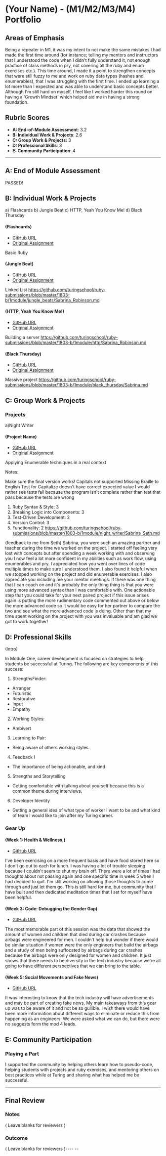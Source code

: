 # (Your Name) - (M1/M2/M3/M4) Portfolio

## Areas of Emphasis

Being a repeater in M1, it was my intent to not make the same mistakes I had made the first time around (for instance; telling my mentors and instructors that I understood the code when I didn't fully understand it, not enough practice of class methods in pry, not covering all the ruby and enum exercises etc.). This time around, I made it a point to strengthen concepts that were still fuzzy to me and work on ruby data types (hashes and enumerables), that I was struggling with the first time. I ended up learning a lot more than I expected and was able to understand basic concepts better. Although I'm still hard on myself, I feel like I worked harder this round on having a 'Growth Mindset' which helped aid me in having a strong foundation.

## Rubric Scores

* **A: End-of-Module Assessment**: 3.2
* **B: Individual Work & Projects**: 2.6
* **C: Group Work & Projects**: 3
* **D: Professional Skills**: 3
* **E: Community Participation**: 4

-----------------------

## A: End of Module Assessment

PASSED!


## B: Individual Work & Projects

a) Flashcards
b) Jungle Beat
c) HTTP, Yeah You Know Me!
d) Black Thursday

#### (Flashcards)

* [GitHub URL](hhttps://github.com/shebesabrina/credit_check-1)
* [Original Assignment](hhttp://backend.turing.io/module1/projects/credit_check)

Basic Ruby

#### (Jungle Beat)

* [GitHub URL](https://github.com/shebesabrina/jungle_beat)
* [Original Assignment](http://backend.turing.io/module1/projects/jungle_beat)

Linked List
https://github.com/turingschool/ruby-submissions/blob/master/1803-b/1module/jungle_beats/Sabrina_Robinson.md

#### (HTTP, Yeah You Know Me!)

* [GitHub URL](https://github.com/shebesabrina/HTTP-Yeah-You-Know-Me)
* [Original Assignment](http://backend.turing.io/module1/projects/http_yeah_you_know_me)

Building a server
https://github.com/turingschool/ruby-submissions/blob/master/1803-b/1module/http/Sabrina_Robinson.md

#### (Black Thursday)

* [GitHub URL](https://github.com/shebesabrina/black_thursday)
* [Original Assignment](http://backend.turing.io/module1/projects/black_thursday)

Massive project
https://github.com/turingschool/ruby-submissions/blob/master/1803-b/1module/black_thursday/Sabrina.md

## C: Group Work & Projects

### Projects

a)Night Writer

#### (Project Name)

* [GitHub URL](https://github.com/shebesabrina/night_writer)
* [Original Assignment](http://backend.turing.io/module1/projects/night_writer)

Applying Enumerable techniques in a real context

Notes:

Make sure the final version works!
Capitals not supported
Missing Braille to English
Test for Capitalize doesn't have correct expected value
I would rather see tests fail because the program isn't complete rather than test that pass because the tests are wrong

1. Ruby Syntax & Style: 3
2. Breaking Logic into Components: 3
3. Test-Driven Development: 2
4. Version Control: 3
5. Functionality: 2
https://github.com/turingschool/ruby-submissions/blob/master/1803-b/1module/night_writer/Sabrina_Seth.md



(feedback to me from Seth)
Sabrina, you were such an amazing partner and teacher during the time we worked on the project.  I started off feeling very lost with concepts but after spending a week working with and observing you I now feel a lot more confident in my abilities such as work flow, using enumerables and  pry.  I appreciated how you went over lines of code multiple times to make sure I understood them.  I also found it helpful when we stopped working on the project and did enumerable exercises.  I also appreciate you including me your mentor meetings.  If there was one thing that I can coach on and it's probably the only thing thing is that you were using more advanced syntax than I was comfortable with. One actionable step that you could take for your next paired project if this issue arises again is putting the more rudimentary code commented out above or below the more advanced code so it would be easy for her partner to compare the two and see what the more advanced code is doing.  Other than that my time spent working on the project with you was invaluable and am glad we got to work together!

## D: Professional Skills
(Intro)

In Module One, career development is focused on strategies to help students be successful at Turing. The following are key components of this success:

1.  StrengthsFinder:
  - Arranger
  - Futuristic
  - Restorative
  - Input
  - Empathy

  2. Working Styles:
  - Ambivert

  3. Learning to Pair:
  - Being aware of others working styles.

  4. Feedback I
  - The importance of being actionable, and kind

  5. Strengths and Storytelling
  - Getting comfortable with talking about yourself because this is a common theme during interviews.

  6. Developer Identity
  - Getting a general idea of what type of worker I want to be and what kind of team I would like to join after my Turing career.

### Gear Up
#### (Week 1: Health & Wellness,)

* [GitHub URL](https://github.com/turingschool/gear-up/blob/master/Mod1_Week1_mental_health_101.md)

I've been exercising on a more frequent basis and have food stored here so I don't go out to each for lunch. I was having a lot of trouble sleeping because I couldn't seem to shut my brain off. There were a lot of times I had thoughts about not passing again and one specific time in week 5 when I had decided to quit. I'm still working on allowing those thoughts to come through and just let them go. This is still hard for me, but community that I have built and then dedicated meditation times that I set for myself have been helpful.

#### (Week 3: Code: Debugging the Gender Gap)

* [GitHub URL](https://github.com/turingschool/gear-up/blob/master/Mod1_Week3_Code_debugging_compact_version.md)

The most memorable part of this session was the data that showed the amount of women and children that died during car crashes because airbags were engineered for men. I couldn't help but wonder if there would be similar situation if women were the only engineers that build the airbags and a study of men being suffocated by airbags during car crashes because the airbags were only designed for women and children. It just shows that there needs to be diversity in the tech industry because we're all going to have different perspectives that we can bring to the table.

#### (Week 5: Social Movements and Fake News)

* [GitHub URL](none)

It was interesting to know that the tech industry will have advertisements and may be part of creating fake news. My main takeaways from this gear up was to be aware of it and not be so gullible. I wish there would have been more information about different ways to eliminate or reduce this from happening as an engineers. We were asked what we can do, but there were no suggests form the mod 4 leads.

## E: Community Participation

### Playing a Part

I supported the community by helping others learn how to pseudo-code, helping students with projects and ruby exercises, and mentoring others on best practices while at Turing and sharing what has helped me be successful.

------------------

## Final Review

### Notes

( Leave blanks for reviewers )

### Outcome

( Leave blanks for reviewers )---- --
